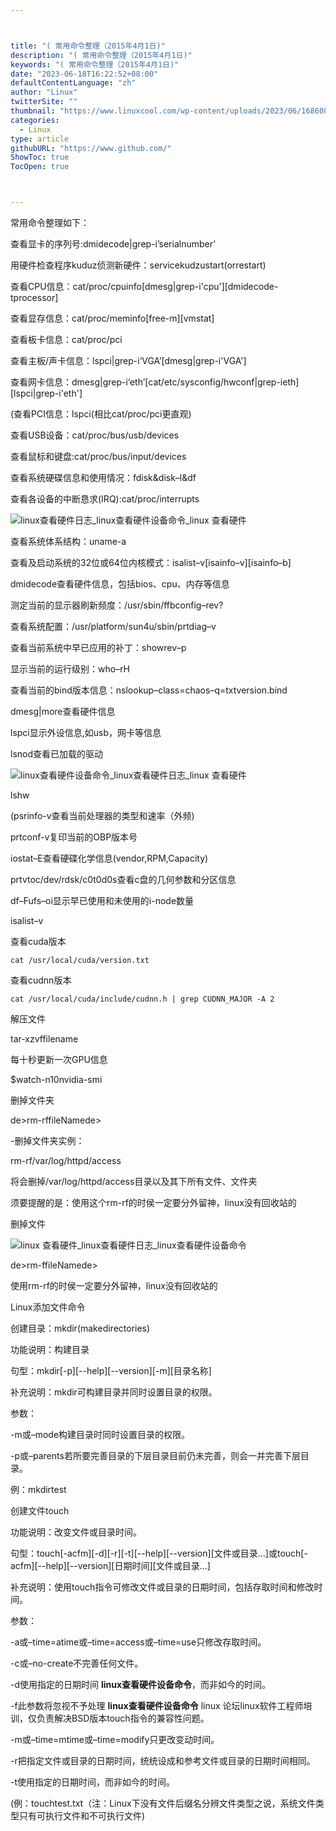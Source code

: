 ```yaml
---



title: "( 常用命令整理（2015年4月1日)"
description: "( 常用命令整理（2015年4月1日)"
keywords: "( 常用命令整理（2015年4月1日)"
date: "2023-06-18T16:22:52+08:00"
defaultContentLanguage: "zh"
author: "Linux"
twitterSite: ""
thumbnail: "https://www.linuxcool.com/wp-content/uploads/2023/06/1686082112458_0.jpg"
categories:
  - Linux
type: article
githubURL: "https://www.github.com/"
ShowToc: true
TocOpen: true



---
```


常用命令整理如下：

查看显卡的序列号:dmidecode|grep-i’serialnumber’

用硬件检查程序kuduz侦测新硬件：servicekudzustart(orrestart)

查看CPU信息：cat/proc/cpuinfo[dmesg|grep-i'cpu'][dmidecode-tprocessor]

查看显存信息：cat/proc/meminfo[free-m][vmstat]

查看板卡信息：cat/proc/pci

查看主板/声卡信息：lspci|grep-i‘VGA’[dmesg|grep-i'VGA']

查看网卡信息：dmesg|grep-i‘eth’[cat/etc/sysconfig/hwconf|grep-ieth][lspci|grep-i'eth']

(查看PCI信息：lspci(相比cat/proc/pci更直观) 

查看USB设备：cat/proc/bus/usb/devices

查看鼠标和键盘:cat/proc/bus/input/devices

查看系统硬碟信息和使用情况：fdisk&disk–l&df

查看各设备的中断恳求(IRQ):cat/proc/interrupts

![linux查看硬件日志_linux查看硬件设备命令_linux 查看硬件](https://www.linuxcool.com/wp-content/uploads/2023/06/1686082112458_0.jpg)

查看系统体系结构：uname-a

查看及启动系统的32位或64位内核模式：isalist–v[isainfo–v][isainfo–b]

dmidecode查看硬件信息，包括bios、cpu、内存等信息

测定当前的显示器刷新频度：/usr/sbin/ffbconfig–rev?

查看系统配置：/usr/platform/sun4u/sbin/prtdiag–v

查看当前系统中早已应用的补丁：showrev–p

显示当前的运行级别：who–rH

查看当前的bind版本信息：nslookup–class=chaos–q=txtversion.bind

dmesg|more查看硬件信息

lspci显示外设信息,如usb，网卡等信息

lsnod查看已加载的驱动

![linux查看硬件设备命令_linux查看硬件日志_linux 查看硬件](https://www.linuxcool.com/wp-content/uploads/2023/06/1686082112458_1.png)

lshw

(psrinfo-v查看当前处理器的类型和速率（外频) 

prtconf-v复印当前的OBP版本号

iostat–E查看硬碟化学信息(vendor,RPM,Capacity)

prtvtoc/dev/rdsk/c0t0d0s查看c盘的几何参数和分区信息

df–Fufs–oi显示早已使用和未使用的i-node数量

isalist–v

查看cuda版本

```
cat /usr/local/cuda/version.txt
```

查看cudnn版本

```
cat /usr/local/cuda/include/cudnn.h | grep CUDNN_MAJOR -A 2
```

解压文件

tar-xzvffilename

每十秒更新一次GPU信息

$watch-n10nvidia-smi

删掉文件夹

de>rm-rffileNamede>

-删掉文件夹实例：

rm-rf/var/log/httpd/access

将会删掉/var/log/httpd/access目录以及其下所有文件、文件夹

须要提醒的是：使用这个rm-rf的时侯一定要分外留神，linux没有回收站的

删掉文件

![linux 查看硬件_linux查看硬件日志_linux查看硬件设备命令](https://www.linuxcool.com/wp-content/uploads/2023/06/1686082112458_2.png)

de>rm-ffileNamede>

使用rm-rf的时侯一定要分外留神，linux没有回收站的

Linux添加文件命令

创建目录：mkdir(makedirectories)

功能说明：构建目录

句型：mkdir[-p][--help][--version][-m][目录名称]

补充说明：mkdir可构建目录并同时设置目录的权限。

参数：

-m或–mode构建目录时同时设置目录的权限。

-p或–parents若所要完善目录的下层目录目前仍未完善，则会一并完善下层目录。

例：mkdirtest

创建文件touch

功能说明：改变文件或目录时间。

句型：touch[-acfm][-d][-r][-t][--help][--version][文件或目录…]或touch[-acfm][--help][--version][日期时间][文件或目录…]

补充说明：使用touch指令可修改文件或目录的日期时间，包括存取时间和修改时间。

参数：

-a或–time=atime或–time=access或–time=use只修改存取时间。

-c或–no-create不完善任何文件。

-d使用指定的日期时间 **linux查看硬件设备命令**，而非如今的时间。

-f此参数将忽视不予处理 **linux查看硬件设备命令** linux 论坛linux软件工程师培训，仅负责解决BSD版本touch指令的兼容性问题。

-m或–time=mtime或–time=modify只更改变动时间。

-r把指定文件或目录的日期时间，统统设成和参考文件或目录的日期时间相同。

-t使用指定的日期时间，而非如今的时间。

(例：touchtest.txt（注：Linux下没有文件后缀名分辨文件类型之说，系统文件类型只有可执行文件和不可执行文件) 